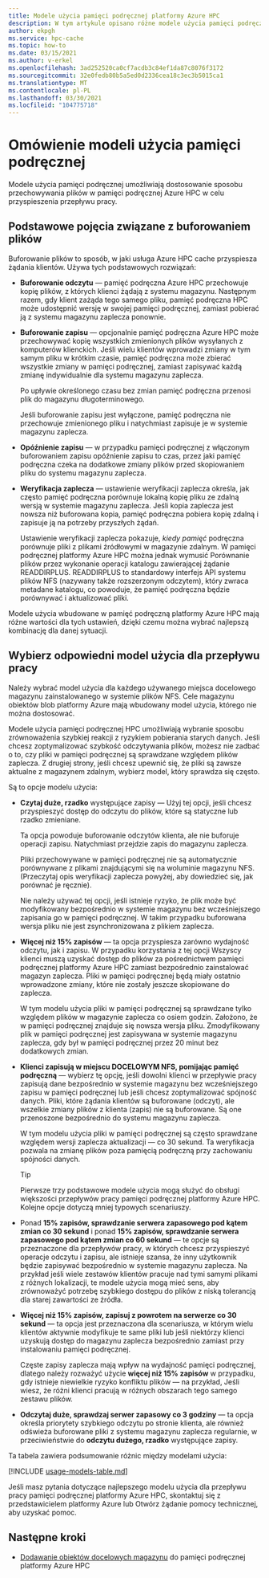 ```yaml
---
title: Modele użycia pamięci podręcznej platformy Azure HPC
description: W tym artykule opisano różne modele użycia pamięci podręcznej i sposoby ich wyboru, aby ustawić buforowanie w trybie tylko do odczytu lub odczyt/zapis i kontrolować inne ustawienia buforowania.
author: ekpgh
ms.service: hpc-cache
ms.topic: how-to
ms.date: 03/15/2021
ms.author: v-erkel
ms.openlocfilehash: 3ad252520ca0cf7acdb3c84ef1da87c8076f3172
ms.sourcegitcommit: 32e0fedb80b5a5ed0d2336cea18c3ec3b5015ca1
ms.translationtype: MT
ms.contentlocale: pl-PL
ms.lasthandoff: 03/30/2021
ms.locfileid: "104775718"
---
```

# <a name="understand-cache-usage-models"></a>Omówienie modeli użycia pamięci podręcznej

Modele użycia pamięci podręcznej umożliwiają dostosowanie sposobu przechowywania plików w pamięci podręcznej Azure HPC w celu przyspieszenia przepływu pracy.

## <a name="basic-file-caching-concepts"></a>Podstawowe pojęcia związane z buforowaniem plików

Buforowanie plików to sposób, w jaki usługa Azure HPC cache przyspiesza żądania klientów. Używa tych podstawowych rozwiązań:

* **Buforowanie odczytu** — pamięć podręczna Azure HPC przechowuje kopię plików, z których klienci żądają z systemu magazynu. Następnym razem, gdy klient zażąda tego samego pliku, pamięć podręczna HPC może udostępnić wersję w swojej pamięci podręcznej, zamiast pobierać ją z systemu magazynu zaplecza ponownie.

* **Buforowanie zapisu** — opcjonalnie pamięć podręczna Azure HPC może przechowywać kopię wszystkich zmienionych plików wysyłanych z komputerów klienckich. Jeśli wielu klientów wprowadzi zmiany w tym samym pliku w krótkim czasie, pamięć podręczna może zbierać wszystkie zmiany w pamięci podręcznej, zamiast zapisywać każdą zmianę indywidualnie dla systemu magazynu zaplecza.

  Po upływie określonego czasu bez zmian pamięć podręczna przenosi plik do magazynu długoterminowego.

  Jeśli buforowanie zapisu jest wyłączone, pamięć podręczna nie przechowuje zmienionego pliku i natychmiast zapisuje je w systemie magazynu zaplecza.

* **Opóźnienie zapisu** — w przypadku pamięci podręcznej z włączonym buforowaniem zapisu opóźnienie zapisu to czas, przez jaki pamięć podręczna czeka na dodatkowe zmiany plików przed skopiowaniem pliku do systemu magazynu zaplecza.

* **Weryfikacja zaplecza** — ustawienie weryfikacji zaplecza określa, jak często pamięć podręczna porównuje lokalną kopię pliku ze zdalną wersją w systemie magazynu zaplecza. Jeśli kopia zaplecza jest nowsza niż buforowana kopia, pamięć podręczna pobiera kopię zdalną i zapisuje ją na potrzeby przyszłych żądań.

  Ustawienie weryfikacji zaplecza pokazuje, *kiedy pamięć* podręczna porównuje pliki z plikami źródłowymi w magazynie zdalnym. W pamięci podręcznej platformy Azure HPC można jednak wymusić Porównanie plików przez wykonanie operacji katalogu zawierającej żądanie READDIRPLUS. READDIRPLUS to standardowy interfejs API systemu plików NFS (nazywany także rozszerzonym odczytem), który zwraca metadane katalogu, co powoduje, że pamięć podręczna będzie porównywać i aktualizować pliki.

Modele użycia wbudowane w pamięć podręczną platformy Azure HPC mają różne wartości dla tych ustawień, dzięki czemu można wybrać najlepszą kombinację dla danej sytuacji.

## <a name="choose-the-right-usage-model-for-your-workflow"></a>Wybierz odpowiedni model użycia dla przepływu pracy

Należy wybrać model użycia dla każdego używanego miejsca docelowego magazynu zainstalowanego w systemie plików NFS. Cele magazynu obiektów blob platformy Azure mają wbudowany model użycia, którego nie można dostosować.

Modele użycia pamięci podręcznej HPC umożliwiają wybranie sposobu zrównoważenia szybkiej reakcji z ryzykiem pobierania starych danych. Jeśli chcesz zoptymalizować szybkość odczytywania plików, możesz nie zadbać o to, czy pliki w pamięci podręcznej są sprawdzane względem plików zaplecza. Z drugiej strony, jeśli chcesz upewnić się, że pliki są zawsze aktualne z magazynem zdalnym, wybierz model, który sprawdza się często.

Są to opcje modelu użycia:

* **Czytaj duże, rzadko** występujące zapisy — Użyj tej opcji, jeśli chcesz przyspieszyć dostęp do odczytu do plików, które są statyczne lub rzadko zmieniane.

  Ta opcja powoduje buforowanie odczytów klienta, ale nie buforuje operacji zapisu. Natychmiast przejdzie zapis do magazynu zaplecza.
  
  Pliki przechowywane w pamięci podręcznej nie są automatycznie porównywane z plikami znajdującymi się na woluminie magazynu NFS. (Przeczytaj opis weryfikacji zaplecza powyżej, aby dowiedzieć się, jak porównać je ręcznie).

  Nie należy używać tej opcji, jeśli istnieje ryzyko, że plik może być modyfikowany bezpośrednio w systemie magazynu bez wcześniejszego zapisania go w pamięci podręcznej. W takim przypadku buforowana wersja pliku nie jest zsynchronizowana z plikiem zaplecza.

* **Więcej niż 15% zapisów** — ta opcja przyspiesza zarówno wydajność odczytu, jak i zapisu. W przypadku korzystania z tej opcji Wszyscy klienci muszą uzyskać dostęp do plików za pośrednictwem pamięci podręcznej platformy Azure HPC zamiast bezpośrednio zainstalować magazyn zaplecza. Pliki w pamięci podręcznej będą miały ostatnio wprowadzone zmiany, które nie zostały jeszcze skopiowane do zaplecza.

  W tym modelu użycia pliki w pamięci podręcznej są sprawdzane tylko względem plików w magazynie zaplecza co osiem godzin. Założono, że w pamięci podręcznej znajduje się nowsza wersja pliku. Zmodyfikowany plik w pamięci podręcznej jest zapisywana w systemie magazynu zaplecza, gdy był w pamięci podręcznej przez 20 minut<!-- an hour --> bez dodatkowych zmian.

* **Klienci zapisują w miejscu DOCELOWYM NFS, pomijając pamięć podręczną** — wybierz tę opcję, jeśli dowolni klienci w przepływie pracy zapisują dane bezpośrednio w systemie magazynu bez wcześniejszego zapisu w pamięci podręcznej lub jeśli chcesz zoptymalizować spójność danych. Pliki, które żądania klientów są buforowane (odczyt), ale wszelkie zmiany plików z klienta (zapis) nie są buforowane. Są one przenoszone bezpośrednio do systemu magazynu zaplecza.

  W tym modelu użycia pliki w pamięci podręcznej są często sprawdzane względem wersji zaplecza aktualizacji — co 30 sekund. Ta weryfikacja pozwala na zmianę plików poza pamięcią podręczną przy zachowaniu spójności danych.

  > [!TIP]
  > Pierwsze trzy podstawowe modele użycia mogą służyć do obsługi większości przepływów pracy pamięci podręcznej platformy Azure HPC. Kolejne opcje dotyczą mniej typowych scenariuszy.

* Ponad **15% zapisów, sprawdzanie serwera zapasowego pod kątem zmian co 30 sekund** i ponad **15% zapisów, sprawdzanie serwera zapasowego pod kątem zmian co 60 sekund** — te opcje są przeznaczone dla przepływów pracy, w których chcesz przyspieszyć operacje odczytu i zapisu, ale istnieje szansa, że inny użytkownik będzie zapisywać bezpośrednio w systemie magazynu zaplecza. Na przykład jeśli wiele zestawów klientów pracuje nad tymi samymi plikami z różnych lokalizacji, te modele użycia mogą mieć sens, aby zrównoważyć potrzebę szybkiego dostępu do plików z niską tolerancją dla starej zawartości ze źródła.

* **Więcej niż 15% zapisów, zapisuj z powrotem na serwerze co 30 sekund** — ta opcja jest przeznaczona dla scenariusza, w którym wielu klientów aktywnie modyfikuje te same pliki lub jeśli niektórzy klienci uzyskują dostęp do magazynu zaplecza bezpośrednio zamiast przy instalowaniu pamięci podręcznej.

  Częste zapisy zaplecza mają wpływ na wydajność pamięci podręcznej, dlatego należy rozważyć użycie **więcej niż 15% zapisów** w przypadku, gdy istnieje niewielkie ryzyko konfliktu plików — na przykład, Jeśli wiesz, że różni klienci pracują w różnych obszarach tego samego zestawu plików.

* **Odczytaj duże, sprawdzaj serwer zapasowy co 3 godziny** — ta opcja określa priorytety szybkiego odczytu po stronie klienta, ale również odświeża buforowane pliki z systemu magazynu zaplecza regularnie, w przeciwieństwie do **odczytu dużego, rzadko** występujące zapisy.

Ta tabela zawiera podsumowanie różnic między modelami użycia:

[!INCLUDE [usage-models-table.md](includes/usage-models-table.md)]

Jeśli masz pytania dotyczące najlepszego modelu użycia dla przepływu pracy pamięci podręcznej platformy Azure HPC, skontaktuj się z przedstawicielem platformy Azure lub Otwórz żądanie pomocy technicznej, aby uzyskać pomoc.

## <a name="next-steps"></a>Następne kroki

* [Dodawanie obiektów docelowych magazynu](hpc-cache-add-storage.md) do pamięci podręcznej platformy Azure HPC
